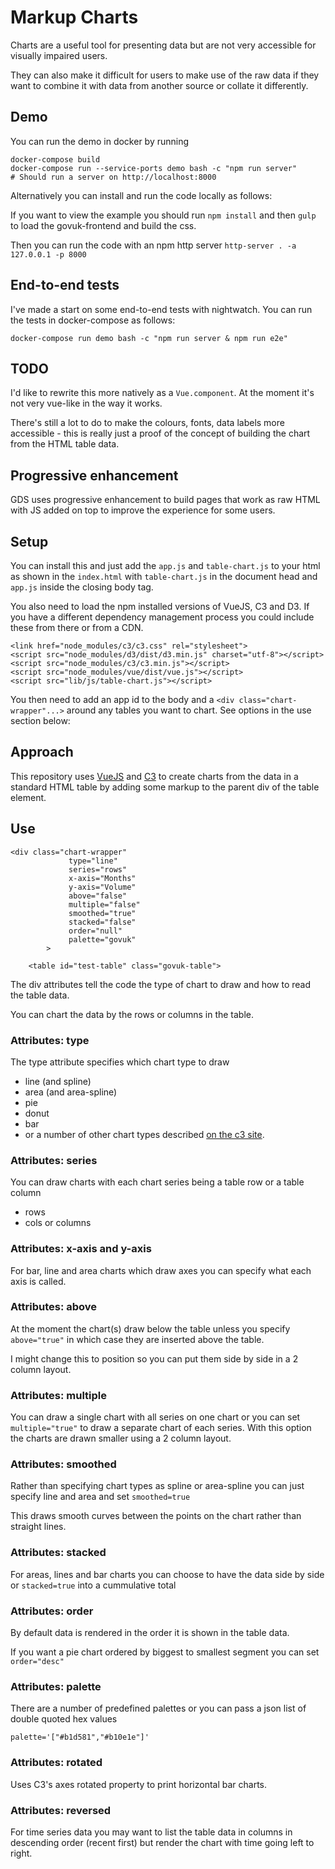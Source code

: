# Markup Charts

Charts are a useful tool for presenting data but are not very
accessible for visually impaired users.

They can also make it difficult for users to make use of the raw
data if they want to combine it with data from another source or
collate it differently.

## Demo

You can run the demo in docker by running

```
docker-compose build
docker-compose run --service-ports demo bash -c "npm run server"
# Should run a server on http://localhost:8000
```

Alternatively you can install and run the code locally as follows:

If you want to view the example you should run
`npm install` and then
`gulp` to load the govuk-frontend and build the css.

Then you can run the code with an npm http server
`http-server . -a 127.0.0.1 -p 8000`

## End-to-end tests

I've made a start on some end-to-end tests with nightwatch. You can run the
tests in docker-compose as follows:

```
docker-compose run demo bash -c "npm run server & npm run e2e"
```

## TODO

I'd like to rewrite this more natively as a `Vue.component`. At
the moment it's not very vue-like in the way it works.  

There's still a lot to do to make the colours, fonts, data labels
more accessible - this is really just a proof of the concept of
building the chart from the HTML table data.

## Progressive enhancement

GDS uses progressive enhancement to build pages that work as raw
HTML with JS added on top to improve the experience for some users.

## Setup

You can install this and just add the `app.js` and
`table-chart.js` to your html as shown in the `index.html`
with `table-chart.js` in the document head and `app.js` inside
the closing body tag.

You also need to load the npm installed versions of VueJS, C3 and
D3. If you have a different dependency management process you
could include these from there or from a CDN.  

```
<link href="node_modules/c3/c3.css" rel="stylesheet">
<script src="node_modules/d3/dist/d3.min.js" charset="utf-8"></script>
<script src="node_modules/c3/c3.min.js"></script>
<script src="node_modules/vue/dist/vue.js"></script>
<script src="lib/js/table-chart.js"></script>
```

You then need to add an app id to the body and a
`<div class="chart-wrapper"...>` around any tables you want to
chart. See options in the use section below:

## Approach

This repository uses [VueJS](https://vuejs.org/) and [C3](https://c3js.org/)
to create charts from the data in a standard HTML table by adding
some markup to the parent div of the table element.

## Use
```
<div class="chart-wrapper"
             type="line"
             series="rows"
             x-axis="Months"
             y-axis="Volume"
             above="false"
             multiple="false"
             smoothed="true"
             stacked="false"
             order="null"
             palette="govuk"
        >

    <table id="test-table" class="govuk-table">
```

The div attributes tell the code the type of chart to draw and
how to read the table data.

You can chart the data by the rows or columns in the table.  

### Attributes: type
The type attribute specifies which chart type to draw
* line (and spline)
* area (and area-spline)
* pie
* donut
* bar
* or a number of other chart types described
[on the c3 site](https://c3js.org/examples.html).

### Attributes: series
You can draw charts with each chart series being a table row
or a table column
* rows
* cols or columns

### Attributes: x-axis and y-axis
For bar, line and area charts which draw axes you can specify
what each axis is called.

### Attributes: above
At the moment the chart(s) draw below the table unless you
specify `above="true"` in which case they are inserted above
the table.

I might change this to position so you can put them side by side
in a 2 column layout.

### Attributes: multiple
You can draw a single chart with all series on one chart or you
can set `multiple="true"` to draw a separate chart of each
series. With this option the charts are drawn smaller using a
2 column layout.

### Attributes: smoothed
Rather than specifying chart types as spline or area-spline you
can just specify line and area and set `smoothed=true`

This draws smooth curves between the points on the chart rather
than straight lines.

### Attributes: stacked
For areas, lines and bar charts you can choose to have the data
side by side or `stacked=true` into a cummulative total

### Attributes: order
By default data is rendered in the order it is shown in the
table data.

If you want a pie chart ordered by biggest to smallest segment
you can set `order="desc"`

### Attributes: palette
There are a number of predefined palettes or you can pass a
json list of double quoted hex values
```
palette='["#b1d581","#b10e1e"]'
```

### Attributes: rotated
Uses C3's axes rotated property to print horizontal bar charts.

### Attributes: reversed
For time series data you may want to list the
table data in columns in descending order (recent first)
but render the chart with time going left to right.
